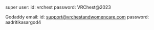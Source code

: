 super user:
  id: vrchest
  password: VRChest@2023
  
  
Godaddy email:
  id: support@vrchestandwomencare.com
  password: aadritikasargod4
